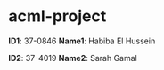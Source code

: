 # acml-project


**ID1**: 37-0846 
**Name1**: Habiba El Hussein

**ID2**: 37-4019
**Name2**: Sarah Gamal
